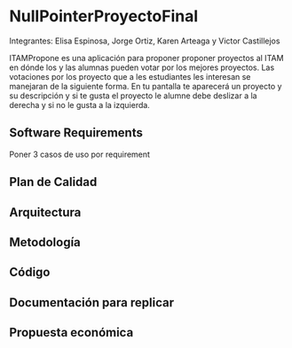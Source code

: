 # NullPointerProyectoFinal
Integrantes:
Elisa Espinosa, Jorge Ortiz, Karen Arteaga y Victor Castillejos

ITAMPropone es una aplicación para proponer proponer proyectos al ITAM en dónde los y las alumnas pueden votar por los mejores proyectos.
Las votaciones por los proyecto que a les estudiantes les interesan se manejaran de la siguiente forma. En tu pantalla te aparecerá un proyecto y su descripción y si te gusta el proyecto le alumne debe deslizar a la derecha y si no le gusta a la izquierda. 
##  Software Requirements
Poner 3 casos de uso por requirement
## Plan de Calidad
## Arquitectura
## Metodología
## Código
## Documentación para replicar
## Propuesta económica

